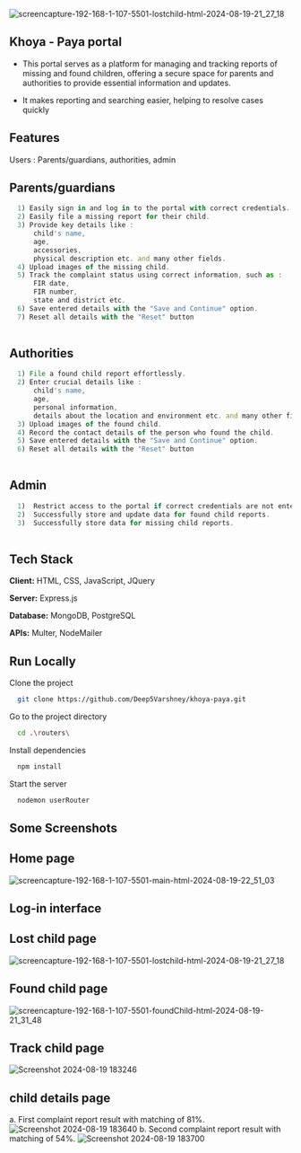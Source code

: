 ![screencapture-192-168-1-107-5501-lostchild-html-2024-08-19-21_27_18](https://github.com/user-attachments/assets/47372e11-e4c1-4eda-83e2-5865ae4b8628)
## Khoya - Paya portal

 - This portal serves as a platform for managing and tracking reports of missing and found children, offering a secure space for parents and authorities to provide essential information and updates.

- It makes reporting and searching easier, helping to resolve cases quickly 




## Features

Users : Parents/guardians, authorities, admin


## Parents/guardians

```javascript
  1) Easily sign in and log in to the portal with correct credentials.
  2) Easily file a missing report for their child.
  3) Provide key details like :
      child's name,
      age,
      accessories,
      physical description etc. and many other fields.
  4) Upload images of the missing child.
  5) Track the complaint status using correct information, such as : 
      FIR date,
      FIR number,
      state and district etc.
  6) Save entered details with the "Save and Continue" option.
  7) Reset all details with the "Reset" button 
        
```

## Authorities

```javascript
  1) File a found child report effortlessly.
  2) Enter crucial details like :
      child's name,
      age,
      personal information,
      details about the location and environment etc. and many other fields.
  3) Upload images of the found child.
  4) Record the contact details of the person who found the child.
  5) Save entered details with the "Save and Continue" option.
  6) Reset all details with the "Reset" button  
        
```
## Admin

```javascript
  1)  Restrict access to the portal if correct credentials are not entered or the user is not logged in.
  2)  Successfully store and update data for found child reports.
  3)  Successfully store data for missing child reports.
        
```


## Tech Stack

**Client:** HTML, CSS, JavaScript, JQuery

**Server:**  Express.js

**Database:** MongoDB, PostgreSQL

**APIs:** Multer, NodeMailer


## Run Locally

Clone the project

```bash
  git clone https://github.com/Deep5Varshney/khoya-paya.git
```

Go to the project directory

```bash
  cd .\routers\
```

Install dependencies

```bash
  npm install
```

Start the server

```bash
  nodemon userRouter
```


## Some Screenshots

## Home page
![screencapture-192-168-1-107-5501-main-html-2024-08-19-22_51_03](https://github.com/user-attachments/assets/5ac7379d-f007-44ab-b594-67c9563dc4b2)

## Log-in interface

## Lost child page
![screencapture-192-168-1-107-5501-lostchild-html-2024-08-19-21_27_18](https://github.com/user-attachments/assets/1c6ae57e-4eca-48b5-8f28-05f878cca564)

## Found child page
![screencapture-192-168-1-107-5501-foundChild-html-2024-08-19-21_31_48](https://github.com/user-attachments/assets/da3e3fbe-cd75-4c4d-b226-9491a3e2aa1d)

## Track child page
![Screenshot 2024-08-19 183246](https://github.com/user-attachments/assets/a6ea8be5-7e2c-4fd2-b609-99e2ccc879db)

## child details page
a. First complaint report result with matching of 81%.
![Screenshot 2024-08-19 183640](https://github.com/user-attachments/assets/2077ae81-8cde-4d85-b7ad-81a2e33a2e67)
b. Second complaint report result with matching of 54%.
![Screenshot 2024-08-19 183700](https://github.com/user-attachments/assets/46cb79e5-8350-499a-b08e-7453d2194b86)



